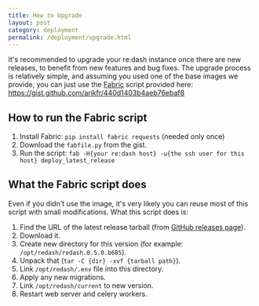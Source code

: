 ```yaml
--- 
title: How to Upgrade
layout: post
category: deployment
permalink: /deployment/upgrade.html
---
```


It's recommended to upgrade your re:dash instance once there are new releases, to benefit from new features and bug fixes. The upgrade process is relatively simple, and assuming you used one of the base images we provide, you can just use the [Fabric](http://www.fabfile.org/) script provided here: https://gist.github.com/arikfr/440d1403b4aeb76ebaf8

## How to run the Fabric script

1. Install Fabric: `pip install fabric requests` (needed only once)
2. Download the `fabfile.py` from the gist.
3. Run the script: `fab -H{your re:dash host} -u{the ssh user for this host} deploy_latest_release`

## What the Fabric script does

Even if you didn't use the image, it's very likely you can reuse most of this script with small modifications. What this script does is:

1. Find the URL of the latest release tarball (from [GitHub releases page](github.com/everythingme/redash/releases)).
2. Download it.
3. Create new directory for this version (for example: `/opt/redash/redash.0.5.0.b685`).
4. Unpack that (`tar -C {dir} -xvf {tarball path}`).
5. Link `/opt/redash/.env` file into this directory.
6. Apply any new migrations.
7. Link `/opt/redash/current` to new version.
8. Restart web server and celery workers.